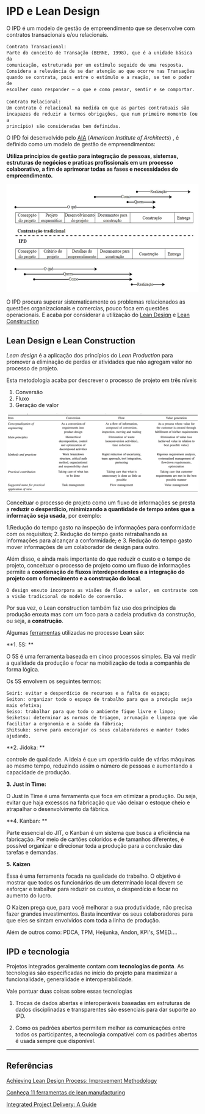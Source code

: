 # IPD e Lean Design

O IPD é um modelo de gestão de empreendimento que se desenvolve com contratos transacionais e/ou relacionais.


```
Contrato Transacional:
Parte do conceito de Transação (BERNE, 1998), que é a unidade básica da
comunicação, estruturada por um estímulo seguido de uma resposta.
Considera a relevância de se dar atenção ao que ocorre nas Transações
quando se contrata, pois entre o estímulo e a reação, se tem o poder de
escolher como responder – o que e como pensar, sentir e se comportar.

Contrato Relacional:
Um contrato é relacional na medida em que as partes contratuais são
incapazes de reduzir a termos obrigações, que num primeiro momento (ou a
princípio) são consideradas bem definidas. 

```

O IPD foi desenvolvido pelo [AIA](https://www.aia.org) (_American Institute of Architects_) , é definido como um modelo de gestão de empreendimentos:


**Utiliza princípios de gestão para integração de pessoas, sistemas, estruturas de negócios e praticas profissionais em um processo colaborativo, a fim de aprimorar todas as fases e necessidades do empreendimento.**


![IPD 1](https://github.com/leaodebrito/projetoetecnologiaccv.github.io/blob/main/Aulas/aula5/ipd1.png?raw=true)


O IPD procura superar sistematicamente os problemas relacionados as questões organizacionais e comercias, pouco foca em questões operacionais. E acaba por considerar a utilização do [Lean Design](https://www.youtube.com/watch?v=aBNwFb0ou8c) e [Lean Construction](https://www.youtube.com/watch?v=iETiCQ4eiiA)



## Lean Design e Lean Construction

_Lean design_ é a aplicação dos princípios do _Lean Production_ para promover a eliminação de perdas er atividades que não agregam valor no processo de projeto.

Esta metodologia acaba por descrever o processo de projeto em três níveis

1. Conversão
2. Fluxo
3. Geração de valor

![Lean Design 1](https://github.com/leaodebrito/projetoetecnologiaccv.github.io/blob/main/Aulas/aula5/leandesign1.png?raw=true)

Conceituar o processo de projeto como um fluxo de informações se presta a **reduzir o desperdício, minimizando a quantidade de tempo antes que a informação seja usada**, por exemplo:

1.Redução do tempo gasto na inspeção de informações para conformidade com os requisitos;
2. Redução do tempo gasto retrabalhando as informações para alcançar a conformidade; e 
3. Redução do tempo gasto mover informações de um colaborador de design para outro. 

Além disso, e ainda mais importante do que reduzir o custo e o tempo de projeto, conceituar o processo de projeto como um fluxo de informações permite a **coordenação de fluxos interdependentes e a integração do projeto com o fornecimento e a construção do local**.


```
O design enxuto incorpora as visões de fluxo e valor, em contraste com a visão tradicional do modelo de conversão.
```


Por sua vez, o Lean construction também faz uso dos principios da produção enxuta mas com um foco para a cadeia produtiva da construção, ou seja, a **construção**.

Algumas [ferramentas](https://www.totvs.com/blog/gestao-industrial/ferramentas-de-lean-manufacturing/) utilizadas no processo Lean são:


**1. 5S: **

O 5S é uma ferramenta baseada em cinco processos simples. Ela vai medir a qualidade da produção e focar na mobilização de toda a companhia de forma lógica.

Os 5S envolvem os seguintes termos:

    Seiri: evitar o desperdício de recursos e a falta de espaço;
    Seiton: organizar todo o espaço de trabalho para que a produção seja mais efetiva;
    Seiso: trabalhar para que todo o ambiente fique livre e limpo;
    Seiketsu: determinar as normas de triagem, arrumação e limpeza que vão facilitar a ergonomia e a saúde da fábrica;
    Shitsuke: serve para encorajar os seus colaboradores e manter todos ajudando.



**2. Jidoka: **

controle de qualidade. A ideia é que um operário cuide de várias máquinas ao mesmo tempo, reduzindo assim o número de pessoas e aumentando a capacidade de produção.



**3. Just in Time:**

 O Just in Time é uma ferramenta que foca em otimizar a produção. Ou seja, evitar que haja excessos na fabricação que vão deixar o estoque cheio e atrapalhar o desenvolvimento da fábrica.



**4. Kanban: **

Parte essencial do JIT, o Kanban é um sistema que busca a eficiência na fabricação. Por meio de cartões coloridos e de tamanhos diferentes, é possível organizar e direcionar toda a produção para a conclusão das tarefas e demandas.



**5. Kaizen**

Essa é uma ferramenta focada na qualidade do trabalho. O objetivo é mostrar que todos os funcionários de um determinado local devem se esforçar e trabalhar para reduzir os custos, o desperdício e focar no aumento do lucro.

O Kaizen prega que, para você melhorar a sua produtividade, não precisa fazer grandes investimentos. Basta incentivar os seus colaboradores para que eles se sintam envolvidos com toda a linha de produção.


Além de outros como: PDCA, TPM, Heijunka, Andon, KPI's, SMED....


## IPD e tecnologia

Projetos integrados geralmente contam com **tecnologias de ponta**. As tecnologias são especificadas no início do projeto para maximizar a funcionalidade, generalidade e interoperabilidade. 

Vale pontuar duas coisas sobre essas tecnologias

1. Trocas de dados abertas e interoperáveis baseadas em estruturas de dados disciplinadas e transparentes são essenciais para dar suporte ao IPD. 

2. Como os padrões abertos permitem melhor as comunicações entre todos os participantes, a tecnologia compatível com os padrões abertos é usada sempre que disponível.


______

## Referências

[Achieving Lean Design Process: Improvement Methodology](https://citeseerx.ist.psu.edu/viewdoc/download?doi=10.1.1.455.8122&rep=rep1&type=pdf)

[Conheça 11 ferramentas de lean manufacturing](https://www.totvs.com/blog/gestao-industrial/ferramentas-de-lean-manufacturing/)

[Integrated Project Delivery: A Guide](https://zdassets.aiacontracts.org/ctrzdweb02/zdpdfs/ipd_guide.pdf)

